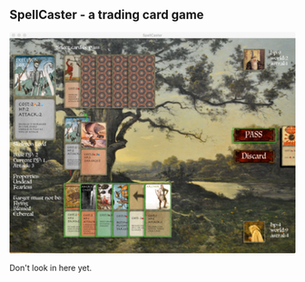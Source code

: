 SpellCaster - a trading card game
---------------------------------

![SpellCaster screenshot](assets/screenshot.jpg?raw=true "SpellCaster Screenshot")

Don't look in here yet.
